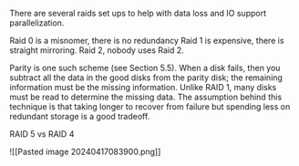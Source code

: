 There are several raids set ups to help with data loss and IO support parallelization.

Raid 0 is a misnomer, there is no redundancy
Raid 1 is expensive, there is straight mirroring. 
Raid 2, nobody uses Raid 2. 

Parity is one such scheme (see Section 5.5). When a disk fails,
then you subtract all the data in the good disks from the parity
disk; the remaining information must be the missing information.
Unlike RAID 1, many disks must be read to determine the
missing data. The assumption behind this technique is that taking
longer to recover from failure but spending less on redundant
storage is a good tradeoff.


RAID 5 vs RAID 4

![[Pasted image 20240417083900.png]]